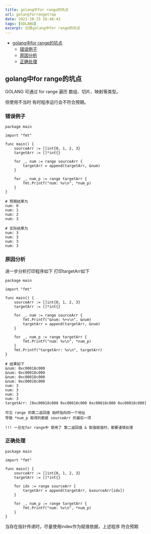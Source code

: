 ```yaml
---
title: golang中for range的坑点
url: golangforrangetrap
date: 2021-10-15 16:48:43
tags: [GOLANG]
excerpt: 记录golang中for range的坑点
---
```


<!-- markdown-toc GitLab -->

* [golang中for range的坑点](#golang中for-range的坑点)
  * [错误例子](#错误例子)
  * [原因分析](#原因分析)
  * [正确处理](#正确处理)

<!-- markdown-toc -->

## golang中for range的坑点

GOLANG 可通过 for range 遍历 数组、切片、映射等类型。

但使用不当时 有时程序运行会不符合预期。

### 错误例子

```golang
package main

import "fmt"

func main() {
    sourceArr := []int{0, 1, 2, 3}
    targetArr := []*int{}

    for _, num := range sourceArr {
        targetArr = append(targetArr, &num)
    }

    for _, num_p := range targetArr {
        fmt.Printf("num: %v\n", *num_p)
    }
}
```

```plaintext
# 预期结果为
num: 0
num: 1
num: 2
num: 3

# 实际结果为
num: 3
num: 3
num: 3
num: 3
```

### 原因分析

进一步分析打印程序如下 打印targetArr如下

```golang
package main

import "fmt"

func main() {
    sourceArr := []int{0, 1, 2, 3}
    targetArr := []*int{}

    for _, num := range sourceArr {
        fmt.Printf("&num: %+v\n", &num)
        targetArr = append(targetArr, &num)
    }

    for _, num_p := range targetArr {
        fmt.Printf("num: %v\n", *num_p)
    }
    fmt.Printf("targetArr: %v\n", targetArr)
}
```

```plaintext
# 结果如下
&num: 0xc00018c000
&num: 0xc00018c000
&num: 0xc00018c000
&num: 0xc00018c000
num: 3
num: 3
num: 3
num: 3
targetArr: [0xc00018c000 0xc00018c000 0xc00018c000 0xc00018c000]

可见 range 的第二返回值 始终指向同一个地址
导致 *num_p 取得的都是 sourceArr 的最后一项

!!! 一旦在for range中 使用了 第二返回值 & 取值赋值时，都要谨慎处理
```

### 正确处理

```golang
package main

import "fmt"

func main() {
    sourceArr := []int{0, 1, 2, 3}
    targetArr := []*int{}

    for idx := range sourceArr {
        targetArr = append(targetArr, &sourceArr[idx])
    }

    for _, num_p := range targetArr {
        fmt.Printf("num: %v\n", *num_p)
    }
}
```

当存在指针传递时，尽量使用index作为赋值依据，上述程序 符合预期
